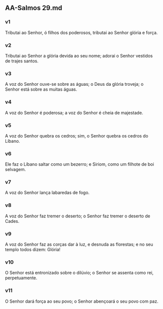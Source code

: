 ## AA-Salmos 29.md
### v1
 Tributai ao Senhor, ó filhos dos poderosos, tributai ao Senhor glória e força.
### v2
 Tributai ao Senhor a glória devida ao seu nome; adorai o Senhor vestidos de trajes santos.
### v3
 A voz do Senhor ouve-se sobre as águas; o Deus da glória troveja; o Senhor está sobre as muitas águas.
### v4
 A voz do Senhor é poderosa; a voz do Senhor é cheia de majestade.
### v5
 A voz do Senhor quebra os cedros; sim, o Senhor quebra os cedros do Líbano.
### v6
 Ele faz o Líbano saltar como um bezerro; e Siriom, como um filhote de boi selvagem.
### v7
 A voz do Senhor lança labaredas de fogo.
### v8
 A voz do Senhor faz tremer o deserto; o Senhor faz tremer o deserto de Cades.
### v9
 A voz do Senhor faz as corças dar à luz, e desnuda as florestas; e no seu templo todos dizem: Glória!
### v10
 O Senhor está entronizado sobre o dilúvio; o Senhor se assenta como rei, perpetuamente.
### v11
 O Senhor dará força ao seu povo; o Senhor abençoará o seu povo com paz.
